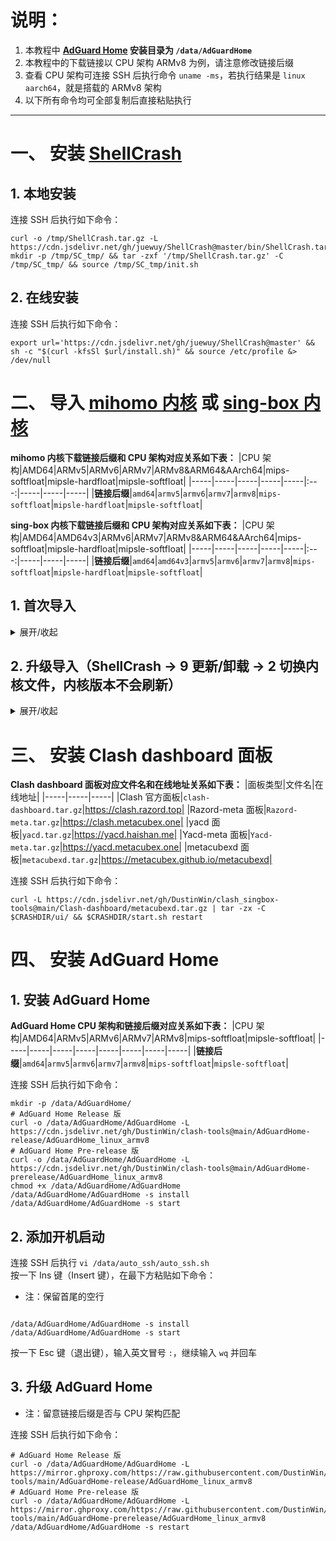 # 说明：
1. 本教程中 **[AdGuard Home](https://github.com/AdguardTeam/AdGuardHome) 安装目录为 `/data/AdGuardHome`**
2. 本教程中的下载链接以 CPU 架构 ARMv8 为例，请注意修改链接后缀
3. 查看 CPU 架构可连接 SSH 后执行命令 `uname -ms`，若执行结果是 `linux aarch64`，就是搭载的 ARMv8 架构
4. 以下所有命令均可全部复制后直接粘贴执行
---
# 一、 安装 [ShellCrash](https://github.com/juewuy/ShellCrash)
## 1. 本地安装
连接 SSH 后执行如下命令：
```
curl -o /tmp/ShellCrash.tar.gz -L https://cdn.jsdelivr.net/gh/juewuy/ShellCrash@master/bin/ShellCrash.tar.gz
mkdir -p /tmp/SC_tmp/ && tar -zxf '/tmp/ShellCrash.tar.gz' -C /tmp/SC_tmp/ && source /tmp/SC_tmp/init.sh
```
## 2. 在线安装
连接 SSH 后执行如下命令：
```
export url='https://cdn.jsdelivr.net/gh/juewuy/ShellCrash@master' && sh -c "$(curl -kfsSl $url/install.sh)" && source /etc/profile &> /dev/null
```
# 二、 导入 [mihomo 内核](https://github.com/MetaCubeX/mihomo) 或 [sing-box 内核](https://github.com/SagerNet/sing-box)
**mihomo 内核下载链接后缀和 CPU 架构对应关系如下表：**
|CPU 架构|AMD64|ARMv5|ARMv6|ARMv7|ARMv8&ARM64&AArch64|mips-softfloat|mipsle-hardfloat|mipsle-softfloat|
|-----|-----|-----|-----|-----|:---:|-----|-----|-----|
|**链接后缀**|`amd64`|`armv5`|`armv6`|`armv7`|`armv8`|`mips-softfloat`|`mipsle-hardfloat`|`mipsle-softfloat`|

**sing-box 内核下载链接后缀和 CPU 架构对应关系如下表：**
|CPU 架构|AMD64|AMD64v3|ARMv6|ARMv7|ARMv8&ARM64&AArch64|mips-softfloat|mipsle-hardfloat|mipsle-softfloat|
|-----|-----|-----|-----|-----|:---:|-----|-----|-----|
|**链接后缀**|`amd64`|`amd64v3`|`armv5`|`armv6`|`armv7`|`armv8`|`mips-softfloat`|`mipsle-hardfloat`|`mipsle-softfloat`|

## 1. 首次导入
<details>
<summary>展开/收起</summary>

连接 SSH 后执行如下命令：
```
# mihomo 内核 Meta 版
curl -L https://cdn.jsdelivr.net/gh/DustinWin/clash_singbox-tools@main/mihomo-meta/mihomo-linux-armv8.tar.gz | tar -zx -C /tmp/ && crash
# mihomo 内核 Alpha 版
curl -L https://cdn.jsdelivr.net/gh/DustinWin/clash_singbox-tools@main/mihomo-alpha/mihomo-linux-armv8.tar.gz | tar -zx -C /tmp/ && crash
# sing-box 内核 Release 版
curl -L https://cdn.jsdelivr.net/gh/DustinWin/clash_singbox-tools@main/sing-box-release/sing-box-linux-armv8.tar.gz | tar -zx -C /tmp/ && crash
# sing-box 内核 Pre-release 版
curl -L https://cdn.jsdelivr.net/gh/DustinWin/clash_singbox-tools@main/sing-box-prerelease/sing-box-linux-armv8.tar.gz | tar -zx -C /tmp/ && crash
# sing-box 内核 PuerNya 版
curl -L https://cdn.jsdelivr.net/gh/DustinWin/clash_singbox-tools@main/sing-box-puernya/sing-box-linux-armv8.tar.gz | tar -zx -C /tmp/ && crash
```
此时脚本会自动“发现可用的内核文件”，选择 1 加载，后选择对应的内核类型
</details>

## 2. 升级导入（ShellCrash -> 9 更新/卸载 -> 2 切换内核文件，内核版本不会刷新）
<details>
<summary>展开/收起</summary>

连接 SSH 后执行如下命令：
```
# mihomo 内核 Meta 版
curl -o $CRASHDIR/CrashCore.tar.gz -L https://cdn.jsdelivr.net/gh/DustinWin/clash_singbox-tools@main/mihomo-meta/mihomo-linux-armv8.tar.gz && $CRASHDIR/start.sh restart
# mihomo 内核 Alpha 版
curl -o $CRASHDIR/CrashCore.tar.gz -L https://cdn.jsdelivr.net/gh/DustinWin/clash_singbox-tools@main/mihomo-alpha/mihomo-linux-armv8.tar.gz && $CRASHDIR/start.sh restart
# sing-box 内核 Release 版
curl -o $CRASHDIR/CrashCore.tar.gz -L https://cdn.jsdelivr.net/gh/DustinWin/clash_singbox-tools@main/sing-box-release/sing-box-linux-armv8.tar.gz && $CRASHDIR/start.sh restart
# sing-box 内核 Pre-release 版
curl -o $CRASHDIR/CrashCore.tar.gz -L https://cdn.jsdelivr.net/gh/DustinWin/clash_singbox-tools@main/sing-box-prerelease/sing-box-linux-armv8.tar.gz && $CRASHDIR/start.sh restart
# sing-box 内核 PuerNya 版
curl -o $CRASHDIR/CrashCore.tar.gz -L https://cdn.jsdelivr.net/gh/DustinWin/clash_singbox-tools@main/sing-box-puernya/sing-box-linux-armv8.tar.gz && $CRASHDIR/start.sh restart
```
</details>

# 三、 安装 Clash dashboard 面板
**Clash dashboard 面板对应文件名和在线地址关系如下表：**
|面板类型|文件名|在线地址|
|-----|-----|-----|
|Clash 官方面板|`clash-dashboard.tar.gz`|https://clash.razord.top|
|Razord-meta 面板|`Razord-meta.tar.gz`|https://clash.metacubex.one|
|yacd 面板|`yacd.tar.gz`|https://yacd.haishan.me|
|Yacd-meta 面板|`Yacd-meta.tar.gz`|https://yacd.metacubex.one|
|metacubexd 面板|`metacubexd.tar.gz`|https://metacubex.github.io/metacubexd|

连接 SSH 后执行如下命令：
```
curl -L https://cdn.jsdelivr.net/gh/DustinWin/clash_singbox-tools@main/Clash-dashboard/metacubexd.tar.gz | tar -zx -C $CRASHDIR/ui/ && $CRASHDIR/start.sh restart
```
# 四、 安装 AdGuard Home
## 1. 安装 AdGuard Home
**AdGuard Home CPU 架构和链接后缀对应关系如下表：**
|CPU 架构|AMD64|ARMv5|ARMv6|ARMv7|ARMv8|mips-softfloat|mipsle-softfloat|
|-----|-----|-----|-----|-----|-----|-----|-----|
|**链接后缀**|`amd64`|`armv5`|`armv6`|`armv7`|`armv8`|`mips-softfloat`|`mipsle-softfloat`|

连接 SSH 后执行如下命令：
```
mkdir -p /data/AdGuardHome/
# AdGuard Home Release 版
curl -o /data/AdGuardHome/AdGuardHome -L https://cdn.jsdelivr.net/gh/DustinWin/clash-tools@main/AdGuardHome-release/AdGuardHome_linux_armv8
# AdGuard Home Pre-release 版
curl -o /data/AdGuardHome/AdGuardHome -L https://cdn.jsdelivr.net/gh/DustinWin/clash-tools@main/AdGuardHome-prerelease/AdGuardHome_linux_armv8
chmod +x /data/AdGuardHome/AdGuardHome
/data/AdGuardHome/AdGuardHome -s install
/data/AdGuardHome/AdGuardHome -s start
```
## 2. 添加开机启动
连接 SSH 后执行 `vi /data/auto_ssh/auto_ssh.sh`  
按一下 Ins 键（Insert 键），在最下方粘贴如下命令：
- 注：保留首尾的空行

```

/data/AdGuardHome/AdGuardHome -s install
/data/AdGuardHome/AdGuardHome -s start

```
按一下 Esc 键（退出键），输入英文冒号 `:`，继续输入 `wq` 并回车
## 3. 升级 AdGuard Home
- 注：留意链接后缀是否与 CPU 架构匹配

连接 SSH 后执行如下命令：
```
# AdGuard Home Release 版
curl -o /data/AdGuardHome/AdGuardHome -L https://mirror.ghproxy.com/https://raw.githubusercontent.com/DustinWin/clash-tools/main/AdGuardHome-release/AdGuardHome_linux_armv8
# AdGuard Home Pre-release 版
curl -o /data/AdGuardHome/AdGuardHome -L https://mirror.ghproxy.com/https://raw.githubusercontent.com/DustinWin/clash-tools/main/AdGuardHome-prerelease/AdGuardHome_linux_armv8
/data/AdGuardHome/AdGuardHome -s restart
```
